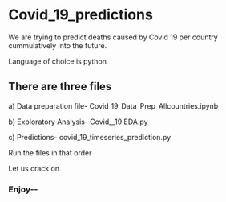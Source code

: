 # Covid_19_predictions
We are trying to predict deaths caused by Covid 19 per country cummulatively into the future.

Language of choice is python

## There are three files

a) Data preparation file- Covid_19_Data_Prep_Allcountries.ipynb

b) Exploratory Analysis- Covid__19 EDA.py

c) Predictions- covid_19_timeseries_prediction.py

Run the files in that order

Let us crack on

### Enjoy--

